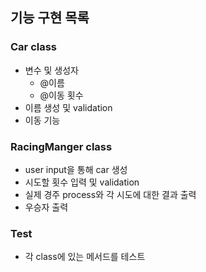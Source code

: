 ## 기능 구현 목록

### Car class
- 변수 및 생성자
  - @이름
  - @이동 횟수
- 이름 생성 및 validation
- 이동 기능

### RacingManger class
- user input을 통해 car 생성
- 시도할 횟수 입력 및 validation
- 실제 경주 process와 각 시도에 대한 결과 출력
- 우승자 출력

### Test
- 각 class에 있는 메서드를 테스트
